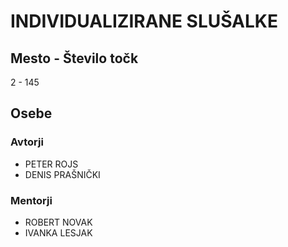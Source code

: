# INDIVIDUALIZIRANE SLUŠALKE
## Mesto - Število točk
2 - 145
## Osebe
### Avtorji
 * PETER ROJS
 * DENIS PRAŠNIČKI
### Mentorji
 * ROBERT NOVAK
 * IVANKA LESJAK